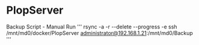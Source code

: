 # PlopServer

Backup Script - Manual Run
'''
rsync -a  -r --delete --progress -e  ssh /mnt/md0/docker/PlopServer administrator@192.168.1.21:/mnt/md0/Backup
'''

